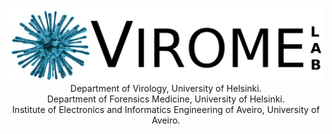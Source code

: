<p align="center">
<img src="imgs/viromelab.png" alt="ViromeLab" style="float: left; margin-right: 10px;" />
Department of Virology, University of Helsinki. <br>
Department of Forensics Medicine, University of Helsinki. <br>
Institute of Electronics and Informatics Engineering of Aveiro, University of Aveiro. <br>
</p>

